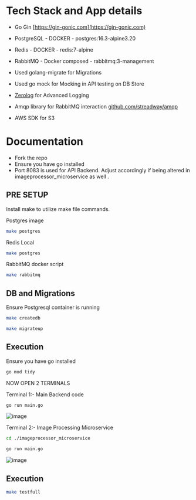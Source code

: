
# Tech Stack and App details

- Go Gin  [https://gin-gonic.com](https://gin-gonic.com)

- PostgreSQL  - DOCKER - postgres:16.3-alpine3.20

- Redis - DOCKER  -  redis:7-alpine

- RabbitMQ - Docker composed - rabbitmq:3-management

- Used golang-migrate for Migrations 

- Used go mock for Mocking in API testing on DB Store 

- [Zerolog](github.com/rs/zerolog)  for Advanced Logging

-  Amqp library for RabbitMQ interaction  [github.com/streadway/amqp](github.com/streadway/amqp)

- AWS SDK for S3

# Documentation



- Fork the repo
- Ensure you have go installed
- Port 8083 is used for API Backend. Adjust accordingly if being altered in imageprocessor_microservice as well .

## PRE SETUP

Install make to utilize make file commands.

Postgres image 

```bash
make postgres

````
Redis Local 

```bash
make postgres

````

RabbitMQ docker script

```bash
make rabbitmq

````

## DB and Migrations
Ensure Postgresql container is running

```bash
make createdb

````
```bash
make migrateup

````

## Execution

Ensure you have go installed
```bash
go mod tidy

````

NOW OPEN 2 TERMINALS 

Terminal 1:- Main Backend code
```bash
go run main.go

````
![image](https://github.com/user-attachments/assets/399233ae-4ca6-4fb6-9b6b-9ffb646f0939)

Terminal 2:- Image Processing Microservice
```bash
cd ./imageprocessor_microservice

````
```bash
go run main.go

````
![image](https://github.com/user-attachments/assets/1dcf191b-21c1-4694-b5c5-bfe109a31a26)


## Execution
```bash
make testfull

````
